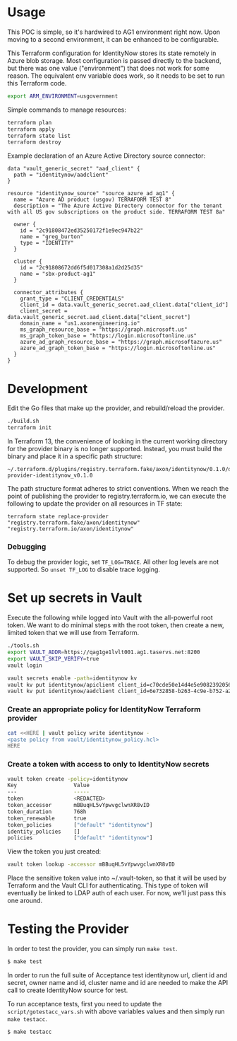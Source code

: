 # Usage
This POC is simple, so it's hardwired to AG1 environment right now. Upon moving to a second environment, it can be enhanced to be configurable.

This Terraform configuration for IdentityNow stores its state remotely in Azure blob storage. Most configuration is passed directly to the backend, but there was one value ("environment")
that does not work for some reason. The equivalent env variable does work, so it needs to be set to run this Terraform code.
```bash
export ARM_ENVIRONMENT=usgovernment
```

Simple commands to manage resources:
```bash
terraform plan
terraform apply
terraform state list
terraform destroy
```

Example declaration of an Azure Active Directory source connector:
```hcl-terraform
data "vault_generic_secret" "aad_client" {
  path = "identitynow/aadclient"
}

resource "identitynow_source" "source_azure_ad_ag1" {
  name = "Azure AD product (usgov) TERRAFORM TEST 8"
  description = "The Azure Active Directory connector for the tenant with all US gov subscriptions on the product side. TERRAFORM TEST 8a"

  owner {
    id = "2c91808472ed35250172f1e9ec947b22"
    name = "greg_burton"
    type = "IDENTITY"
  }

  cluster {
    id = "2c91808672dd6f5d017308a1d2d25d35"
    name = "sbx-product-ag1"
  }

  connector_attributes {
    grant_type = "CLIENT_CREDENTIALS"
    client_id = data.vault_generic_secret.aad_client.data["client_id"]
    client_secret = data.vault_generic_secret.aad_client.data["client_secret"]
    domain_name = "us1.axonengineering.io"
    ms_graph_resource_base = "https://graph.microsoft.us"
    ms_graph_token_base = "https://login.microsoftonline.us"
    azure_ad_graph_resource_base = "https://graph.microsoftazure.us"
    azure_ad_graph_token_base = "https://login.microsoftonline.us"
  }
}
```

# Development
Edit the Go files that make up the provider, and rebuild/reload the provider.
```bash
./build.sh
terraform init
```
 
In Terraform 13, the convenience of looking in the current working directory for the provider binary is no longer supported. Instead, you must build the binary and place it in a specific path structure:
```
~/.terraform.d/plugins/registry.terraform.fake/axon/identitynow/0.1.0/darwin_amd64/terraform-provider-identitynow_v0.1.0
```
The path structure format adheres to strict conventions. When we reach the point of publishing the provider to registry.terraform.io, we can execute the following to update the provider on all resources in TF state:
```
terraform state replace-provider "registry.terraform.fake/axon/identitynow" "registry.terraform.io/axon/identitynow"
```

### Debugging
To debug the provider logic, set `TF_LOG=TRACE`. All other log levels are not supported. So `unset TF_LOG` to disable trace logging.

# Set up secrets in Vault
Execute the following while logged into Vault with the all-powerful root token. We want to do minimal steps with the root token, then create a new, limited token that we will use from Terraform.
```bash
./tools.sh
export VAULT_ADDR=https://qag1ge1lvlt001.ag1.taservs.net:8200
export VAULT_SKIP_VERIFY=true
vault login

vault secrets enable -path=identitynow kv
vault kv put identitynow/apiclient client_id=c70cde50e14d4e5e9082392056f9faf3 client_secret=<REDACTED>
vault kv put identitynow/aadclient client_id=6e732858-b263-4c9e-b752-a229626e18a7 client_secret=<redacted>
```

### Create an appropriate policy for IdentityNow Terraform provider
```bash
cat <<HERE | vault policy write identitynow -
<paste policy from vault/identitynow_policy.hcl>
HERE
```

### Create a token with access to only to IdentityNow secrets
```bash
vault token create -policy=identitynow
Key                  Value
---                  -----
token                <REDACTED>
token_accessor       mBBuqHL5vYpwvgclwnXR8vID
token_duration       768h
token_renewable      true
token_policies       ["default" "identitynow"]
identity_policies    []
policies             ["default" "identitynow"]
```
View the token you just created:
```bash
vault token lookup -accessor mBBuqHL5vYpwvgclwnXR8vID
```
Place the sensitive token value into ~/.vault-token, so that it will be used by Terraform and the Vault CLI for authenticating. This type of token will eventually be linked to LDAP auth of each user. For now, we'll just pass this one around.

# Testing the Provider

In order to test the provider, you can simply run `make test`.
```sh
$ make test
```
In order to run the full suite of Acceptance test identitynow url, client id and secret, owner name and id, cluster name and id are needed to make the API call to create IdentityNow source for test.

To run acceptance tests, first you need to update the `script/gotestacc_vars.sh` with above variables values and then simply run `make testacc`.
```sh
$ make testacc
```




